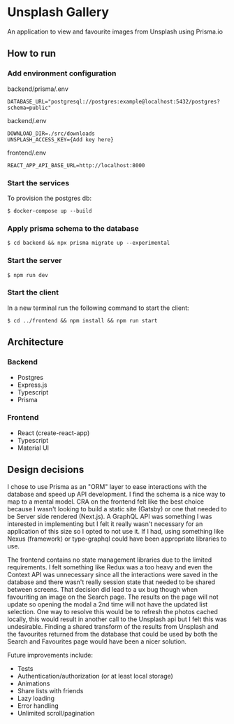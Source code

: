 # Unsplash Gallery

An application to view and favourite images from Unsplash using Prisma.io

## How to run

### Add environment configuration

backend/prisma/.env
```
DATABASE_URL="postgresql://postgres:example@localhost:5432/postgres?schema=public"
```

backend/.env
```
DOWNLOAD_DIR=./src/downloads
UNSPLASH_ACCESS_KEY={Add key here}
```

frontend/.env
```
REACT_APP_API_BASE_URL=http://localhost:8000
```

### Start the services

To provision the postgres db:

```
$ docker-compose up --build
``` 

### Apply prisma schema to the database

```
$ cd backend && npx prisma migrate up --experimental
```

### Start the server

```
$ npm run dev
```

### Start the client

In a new terminal run the following command to start the client:

```
$ cd ../frontend && npm install && npm run start
```

## Architecture

### Backend

- Postgres
- Express.js
- Typescript
- Prisma

### Frontend

- React (create-react-app)
- Typescript
- Material UI

## Design decisions

I chose to use Prisma as an "ORM" layer to ease interactions with the database and speed up API development. I find the schema is a nice way to
map to a mental model. CRA on the frontend felt like the best choice because I wasn't looking to build a static site (Gatsby) or one that needed
to be Server side rendered (Next.js). A GraphQL API was something I was interested in implementing but I felt it really wasn't necessary for an
application of this size so I opted to not use it. If I had, using something like Nexus (framework) or type-graphql could have been appropriate
libraries to use. 

The frontend contains no state management libraries due to the limited requirements. I felt something like Redux was a too heavy and even the 
Context API was unnecessary since all the interactions were saved in the database and there wasn't really session state that needed to be 
shared between screens. That decision did lead to a ux bug though when favouriting an image on the Search page. The results on the page will 
not update so opening the modal a 2nd time will not have the updated list selection. One way to resolve this would be to refresh the photos 
cached locally, this would result in another call to the Unsplash api but I felt this was undesirable. Finding a shared transform of the results 
from Unsplash and the favourites returned from the database that could be used by both the Search and Favourites page would have been a nicer solution.

Future improvements include:
- Tests
- Authentication/authorization (or at least local storage)
- Animations
- Share lists with friends
- Lazy loading
- Error handling
- Unlimited scroll/pagination
